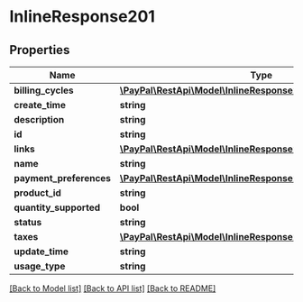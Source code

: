 # InlineResponse201

## Properties
Name | Type | Description | Notes
------------ | ------------- | ------------- | -------------
**billing_cycles** | [**\PayPal\RestApi\Model\InlineResponse201BillingCycles[]**](InlineResponse201BillingCycles.md) |  | [optional] 
**create_time** | **string** |  | [optional] 
**description** | **string** |  | [optional] 
**id** | **string** |  | [optional] 
**links** | [**\PayPal\RestApi\Model\InlineResponse201Links[]**](InlineResponse201Links.md) |  | [optional] 
**name** | **string** |  | [optional] 
**payment_preferences** | [**\PayPal\RestApi\Model\InlineResponse200PaymentPreferences**](InlineResponse200PaymentPreferences.md) |  | [optional] 
**product_id** | **string** |  | [optional] 
**quantity_supported** | **bool** |  | [optional] 
**status** | **string** |  | [optional] 
**taxes** | [**\PayPal\RestApi\Model\InlineResponse200Taxes**](InlineResponse200Taxes.md) |  | [optional] 
**update_time** | **string** |  | [optional] 
**usage_type** | **string** |  | [optional] 

[[Back to Model list]](../README.md#documentation-for-models) [[Back to API list]](../README.md#documentation-for-api-endpoints) [[Back to README]](../README.md)


